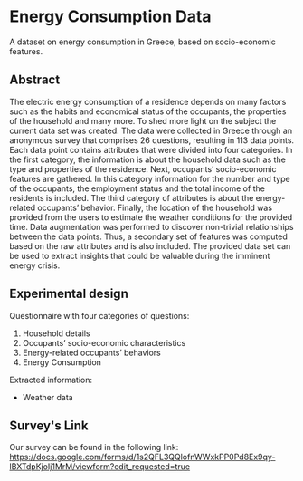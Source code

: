 # Energy Consumption Data 
A dataset on energy consumption in Greece, based on socio-economic features.

## Abstract
The electric energy consumption of a residence depends on many factors such as the habits and economical status of the occupants, the properties of the household and many more. To shed more light on the subject the current data set was created. The data were collected in Greece through an anonymous survey that comprises 26 questions, resulting in 113 data points. Each data point contains attributes that were divided into four categories. In the first category, the information is about the household data such as the type and properties of the residence. Next, occupants’ socio-economic features are gathered. In this category information for the number and type of the occupants, the employment status and the total income of the residents is included. The third category of attributes is about the energy-related occupants’ behavior. Finally, the location of the household was provided from the users to estimate the weather conditions for the provided time. Data augmentation was performed to discover non-trivial relationships between the data points. Thus, a secondary set of features was computed based on the raw attributes and is also included. The provided data set can be used to extract insights that could be valuable during the imminent energy crisis.

## Experimental design

Questionnaire with four categories of questions:
1) Household details
2) Occupants’ socio-economic characteristics
3) Energy-related occupants’ behaviors
4) Energy Consumption

Extracted information:
- Weather data

## Survey's Link

Our survey can be found in the following link: https://docs.google.com/forms/d/1s2QFL3QQlofnWWxkPP0Pd8Ex9qy-lBXTdpKjoIj1MrM/viewform?edit_requested=true 
